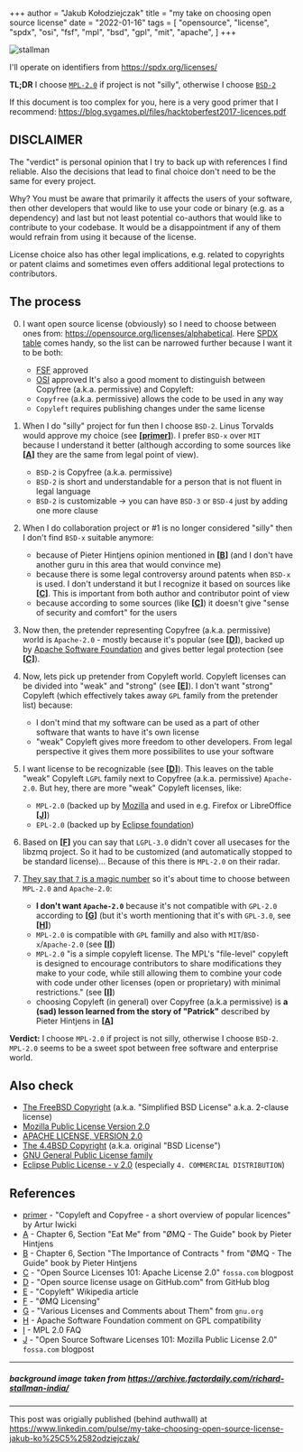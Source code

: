 +++
author = "Jakub Kołodziejczak"
title = "my take on choosing open source license"
date = "2022-01-16"
tags = [
    "opensource",
    "license",
    "spdx",
    "osi",
    "fsf",
    "mpl",
    "bsd",
    "gpl",
    "mit",
    "apache",
]
+++

![stallman](/img/20220116_open-source-licenses_head.png)


I'll operate on identifiers from https://spdx.org/licenses/

**TL;DR** I choose [`MPL-2.0`](https://choosealicense.com/licenses/mpl-2.0/) if
project is not "silly", otherwise I choose
[`BSD-2`](https://choosealicense.com/licenses/bsd-2-clause/)

If this document is too complex for you, here is a very good primer that I
recommend: https://blog.svgames.pl/files/hacktoberfest2017-licences.pdf


## DISCLAIMER

The "verdict" is personal opinion that I try to back up with references I find
reliable. Also the decisions that lead to final choice don't need to be the
same for every project.

Why? You must be aware that primarily it affects the users of your software,
then other developers that would like to use your code or binary (e.g. as a
dependency) and last but not least potential co-authors that would like to
contribute to your codebase. It would be a disappointment if any of them would
refrain from using it because of the license.

License choice also has other legal implications, e.g. related to copyrights or
patent claims and sometimes even offers additional legal protections to
contributors.


## The process

0. I want open source license (obviously) so I need to choose between  ones from:
   https://opensource.org/licenses/alphabetical. Here [SPDX
   table](https://spdx.org/licenses/) comes handy, so the list can be narrowed
   further because I want it to be both:
    - [FSF](https://www.fsf.org/about/) approved
    - [OSI](https://opensource.org/about) approved
   It's also a good moment to distinguish between Copyfree (a.k.a. permissive)
   and Copyleft:
    - `Copyfree` (a.k.a. permissive) allows the code to be used in any way
    - `Copyleft` requires publishing changes under the same license

1. When I do "silly" project for fun then I choose `BSD-2`. Linus Torvalds
   would approve my choice (see **[[primer]]**). I prefer `BSD-x` over
   `MIT` because I understand it better (although according to some sources
   like **[[A]]** they are the same from legal point of view).
    - `BSD-2` is Copyfree (a.k.a. permissive)
    - `BSD-2` is short and understandable for a person that is not fluent in
      legal language
    - `BSD-2` is customizable -> you can have `BSD-3` or `BSD-4` just by
      adding one more clause

2. When I do collaboration project or #1 is no longer considered "silly" then I
   don't find `BSD-x` suitable anymore:
    - because of Pieter Hintjens opinion mentioned in **[[B]]** (and I don't have
    another guru in this area that would convince me)
    - because there is some legal controversy around patents when `BSD-x` is
    used. I don't understand it but I recognize it based on sources like
    **[[C]]**. This is important from both author and contributor point of
    view
    - because according to some sources (like **[[C]]**) it doesn't give "sense of
    security and comfort" for the users

3. Now then, the pretender representing Copyfree (a.k.a. permissive) world is
   `Apache-2.0` - mostly because it's popular (see **[[D]]**), backed up by
   [Apache Software Foundation](https://www.apache.org/) and gives better legal
   protection (see **[[C]]**).

4. Now, lets pick up pretender from Copyleft world. Copyleft licenses can be
   divided into "weak" and "strong" (see **[[E]]**). I don't want "strong"
   Copyleft (which effectively takes away `GPL` family from the pretender list)
   because:
    - I don't mind that my software can be used as a part of other software that
    wants to have it's own license
    - "weak" Copyleft gives more freedom to other developers. From legal
      perspective it gives them more possibilites to use your software

5. I want license to be recognizable (see **[[D]]**). This leaves on the table
   "weak" Copyleft `LGPL` family next to Copyfree (a.k.a.
   permissive) `Apache-2.0`. But hey, there are more "weak" Copyleft licenses,
   like:
    - `MPL-2.0` (backed up by [Mozilla](https://www.mozilla.org/) and used in
   e.g. Firefox or LibreOffice **[[J]]**)
    - `EPL-2.0` (backed up by [Eclipse foundation](https://www.eclipse.org/))

6. Based on **[[F]]** you can say that `LGPL-3.0` didn't cover all usecases for
   the libzmq project. So it had to be customized (and automatically stopped to
   be standard license)... Because of this there is `MPL-2.0` on their radar.

7. [They say that `7` is a magic
   number](https://en.wikipedia.org/wiki/The_Magical_Number_Seven,_Plus_or_Minus_Two)
   so it's about time to choose between `MPL-2.0` and `Apache-2.0`:
    - **I don't want `Apache-2.0`** because it's not compatible with `GPL-2.0`
     according to **[[G]]** (but it's worth mentioning that it's with
     `GPL-3.0`, see **[[H]]**)
    - `MPL-2.0` is compatible with `GPL` familly and also with
     `MIT`/`BSD-x`/`Apache-2.0` (see **[[I]]**)
    - `MPL-2.0` "is a simple copyleft license. The MPL's "file-level" copyleft
      is designed to encourage contributors to share modifications they make to
      your code, while still allowing them to combine your code with code under
      other licenses (open or proprietary) with minimal restrictions." (see
      **[[I]]**)
    - choosing Copyleft (in general) over Copyfree (a.k.a permissive) is **a
      (sad) lesson learned from the story of "Patrick"** described by Pieter
      Hintjens in **[[A]]**


**Verdict:** I choose `MPL-2.0` if project is not silly, otherwise I choose
`BSD-2`. `MPL-2.0` seems to be a sweet spot between free software and
enterprise world.


## Also check
* [The FreeBSD Copyright](https://www.freebsd.org/copyright/freebsd-license/)
  (a.k.a. "Simplified BSD License" a.k.a. 2-clause license)
* [Mozilla Public License Version 2.0](https://www.mozilla.org/en-US/MPL/2.0/)
* [APACHE LICENSE, VERSION 2.0](https://www.apache.org/licenses/LICENSE-2.0)
* [The 4.4BSD Copyright](https://www.freebsd.org/copyright/license/) (a.k.a.
  original "BSD License")
* [GNU General Public License family](https://www.gnu.org/licenses/licenses.html)
* [Eclipse Public License - v 2.0](https://www.eclipse.org/legal/epl-2.0/)
  (especially `4. COMMERCIAL DISTRIBUTION`)


## References
* [primer] - "Copyleft and Copyfree - a short overview of popular licences" by
  Artur Iwicki
* [A] - Chapter 6, Section "Eat Me" from "ØMQ - The Guide" book by Pieter
  Hintjens
* [B] - Chapter 6, Section "The Importance of Contracts " from "ØMQ - The
  Guide" book by Pieter Hintjens
* [C] - "Open Source Licenses 101: Apache License 2.0" `fossa.com` blogpost
* [D] - "Open source license usage on GitHub.com" from GitHub blog
* [E] - "Copyleft" Wikipedia article
* [F] - "ØMQ Licensing"
* [G] - "Various Licenses and Comments about Them" from `gnu.org`
* [H] - Apache Software Foundation comment on GPL compatibility
* [I] - MPL 2.0 FAQ
* [J] - "Open Source Software Licenses 101: Mozilla Public License 2.0"
  `fossa.com` blogpost


[primer]: https://blog.svgames.pl/files/hacktoberfest2017-licences.pdf
[A]: https://zguide.zeromq.org/docs/chapter6/#Eat-Me
[B]: https://zguide.zeromq.org/docs/chapter6/#The-Importance-of-Contracts
[C]: https://fossa.com/blog/open-source-licenses-101-apache-license-2-0/
[D]: https://github.blog/2015-03-09-open-source-license-usage-on-github-com/
[E]: https://en.wikipedia.org/wiki/Copyleft#Strong_and_weak_copyleft
[F]: http://wiki.zeromq.org/area:licensing
[G]: https://www.gnu.org/licenses/license-list.en.html#apache2
[H]: https://www.apache.org/licenses/GPL-compatibility.html
[I]: https://www.mozilla.org/en-US/MPL/2.0/FAQ/
[J]: https://fossa.com/blog/open-source-software-licenses-101-mozilla-public-license-2-0/


---
##### background image taken from https://archive.factordaily.com/richard-stallman-india/

---
This post was origially published (behind authwall) at
https://www.linkedin.com/pulse/my-take-choosing-open-source-license-jakub-ko%25C5%2582odziejczak/
